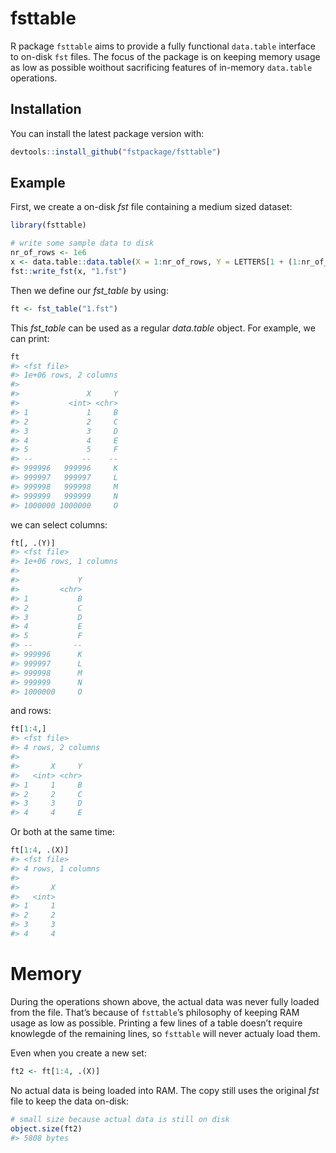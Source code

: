 
<!-- README.md is generated from README.Rmd. Please edit that file -->

# fsttable

<!-- badges: start -->

<!-- badges: end -->

R package `fsttable` aims to provide a fully functional `data.table`
interface to on-disk `fst` files. The focus of the package is on keeping
memory usage as low as possible woithout sacrificing features of
in-memory `data.table` operations.

## Installation

You can install the latest package version with:

``` r
devtools::install_github("fstpackage/fsttable")
```

## Example

First, we create a on-disk *fst* file containing a medium sized dataset:

``` r
library(fsttable)

# write some sample data to disk
nr_of_rows <- 1e6
x <- data.table::data.table(X = 1:nr_of_rows, Y = LETTERS[1 + (1:nr_of_rows) %% 26])
fst::write_fst(x, "1.fst")
```

Then we define our *fst\_table* by using:

``` r
ft <- fst_table("1.fst")
```

This *fst\_table* can be used as a regular *data.table* object. For
example, we can print:

``` r
ft
#> <fst file>
#> 1e+06 rows, 2 columns
#> 
#>               X     Y
#>           <int> <chr>
#> 1             1     B
#> 2             2     C
#> 3             3     D
#> 4             4     E
#> 5             5     F
#> --           --    --
#> 999996   999996     K
#> 999997   999997     L
#> 999998   999998     M
#> 999999   999999     N
#> 1000000 1000000     O
```

we can select columns:

``` r
ft[, .(Y)]
#> <fst file>
#> 1e+06 rows, 1 columns
#> 
#>             Y
#>         <chr>
#> 1           B
#> 2           C
#> 3           D
#> 4           E
#> 5           F
#> --         --
#> 999996      K
#> 999997      L
#> 999998      M
#> 999999      N
#> 1000000     O
```

and rows:

``` r
ft[1:4,]
#> <fst file>
#> 4 rows, 2 columns
#> 
#>       X     Y
#>   <int> <chr>
#> 1     1     B
#> 2     2     C
#> 3     3     D
#> 4     4     E
```

Or both at the same time:

``` r
ft[1:4, .(X)]
#> <fst file>
#> 4 rows, 1 columns
#> 
#>       X
#>   <int>
#> 1     1
#> 2     2
#> 3     3
#> 4     4
```

# Memory

During the operations shown above, the actual data was never fully
loaded from the file. That’s because of `fsttable`’s philosophy of
keeping RAM usage as low as possible. Printing a few lines of a table
doesn’t require knowlegde of the remaining lines, so `fsttable` will
never actualy load them.

Even when you create a new set:

``` r
ft2 <- ft[1:4, .(X)]
```

No actual data is being loaded into RAM. The copy still uses the
original *fst* file to keep the data on-disk:

``` r
# small size because actual data is still on disk
object.size(ft2)
#> 5808 bytes
```
